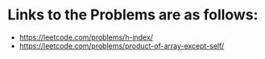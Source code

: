 # Links to the Problems are as follows:

* https://leetcode.com/problems/h-index/
* https://leetcode.com/problems/product-of-array-except-self/
